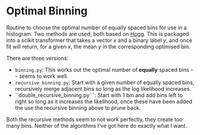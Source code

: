 # Optimal Binning

Routine to choose the optimal number of equally spaced bins for use in a histogram. Two methods are used, both based on [Hogg](https://arxiv.org/abs/0807.4820). This is packaged into a scikit transformer that takes a vector *x* and a binary label *y*, and once fit will return, for a given *x*, the mean *y* in the corresponding optimised bin.

There are three versions:
  * ```binning.py```: This works out the optimal number of **equally** spaced bins -- seems to work well.
  * ```recursive_binning.py```: Start with a given number of equally spaced bins, recursively merge adjacent bins so long as the log likelihood increases.
  * ``double_recursive_binning.py```: Start with 1 bin and add bins left to right so long as it increases the likelihood, once these have been added the use the recursive binning above to prune back.

Both the recursive methods seem to not work perfectly, they create too many bins. Neither of the algorithms I've got here do exactly what I want.
